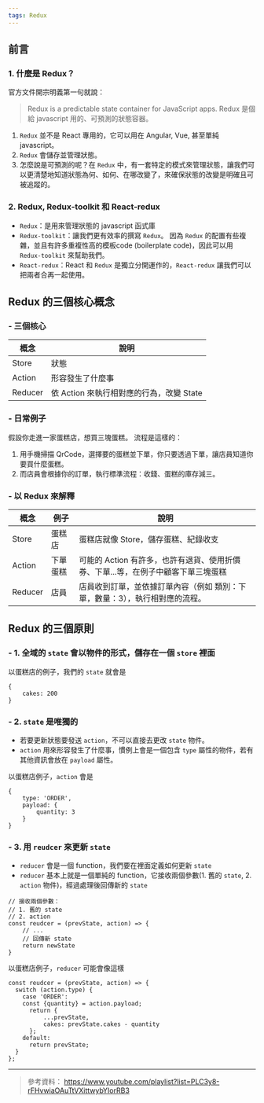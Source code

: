 ```yaml
---
tags: Redux
---
```


## 前言
### 1. 什麼是 Redux？
官方文件開宗明義第一句就說：

> Redux is a predictable state container for JavaScript apps.
> Redux 是個給 javascript 用的、可預測的狀態容器。

1. `Redux` 並不是 React 專用的，它可以用在 Angular, Vue, 甚至單純 javascript。
2. `Redux` 會儲存並管理狀態。
3. 怎麼說是可預測的呢？在 `Redux` 中，有一套特定的模式來管理狀態，讓我們可以更清楚地知道狀態為何、如何、在哪改變了，來確保狀態的改變是明確且可被追蹤的。

### 2. Redux, Redux-toolkit 和 React-redux
- `Redux`：是用來管理狀態的 javascript 函式庫
- `Redux-toolkit`：讓我們更有效率的撰寫 `Redux`。
  因為 `Redux` 的配置有些複雜，並且有許多重複性高的模板code (boilerplate code)，因此可以用 `Redux-toolkit` 來幫助我們。
- `React-redux`：React 和 `Redux` 是獨立分開運作的，`React-redux` 讓我們可以把兩者合再一起使用。

## Redux 的三個核心概念

### - 三個核心

| 概念      | 說明 |
| -------- | -------- |
| Store    | 狀態     |
| Action   | 形容發生了什麼事     |
| Reducer  | 依 Action 來執行相對應的行為，改變 State     |


### - 日常例子
假設你走進一家蛋糕店，想買三塊蛋糕。
流程是這樣的：
1. 用手機掃描 QrCode，選擇要的蛋糕並下單，你只要透過下單，讓店員知道你要買什麼蛋糕。
2. 而店員會根據你的訂單，執行標準流程：收錢、蛋糕的庫存減三。

### - 以 Redux 來解釋
| 概念      | 例子     |說明|
| -------- | -------- |-------- |
| Store    |蛋糕店       |蛋糕店就像 Store，儲存蛋糕、紀錄收支|
| Action   |下單蛋糕 |可能的 Action 有許多，也許有退貨、使用折價券、下單...等，在例子中顧客下單三塊蛋糕|
| Reducer  |店員         |店員收到訂單，並依據訂單內容（例如 類別：下單，數量：3），執行相對應的流程。|

## Redux 的三個原則
### - 1. 全域的 `state` 會以物件的形式，儲存在一個 `store` 裡面
以蛋糕店的例子，我們的 `state` 就會是
```javascript=1
{
    cakes: 200
}
```

### - 2. `state` 是唯獨的
- 若要更新狀態要發送 `action`，不可以直接去更改 `state` 物件。
- `action` 用來形容發生了什麼事，慣例上會是一個包含 `type` 屬性的物件，若有其他資訊會放在 `payload` 屬性。

以蛋糕店例子，`action` 會是
```javascript=1
{
    type: 'ORDER',
    payload: {
        quantity: 3
    }
}
```

### - 3. 用 `reudcer` 來更新 `state`
- `reducer` 會是一個 function，我們要在裡面定義如何更新 `state`
- `reducer` 基本上就是一個單純的 function，它接收兩個參數(1. 舊的 `state`, 2. `action` 物件)，經過處理後回傳新的 `state`
```javascript=1
// 接收兩個參數：
// 1. 舊的 state
// 2. action
const reudcer = (prevState, action) => {
    // ...
    // 回傳新 state
    return newState
}
```

以蛋糕店例子，`reducer` 可能會像這樣
```javascript=1
const reudcer = (prevState, action) => {
  switch (action.type) {
    case 'ORDER':
    const {quantity} = action.payload;
      return {
          ...prevState,
          cakes: prevState.cakes - quantity
      };
    default:
      return prevState;
  }
};
```
---
> 參考資料：
> https://www.youtube.com/playlist?list=PLC3y8-rFHvwiaOAuTtVXittwybYIorRB3
